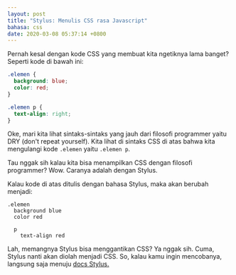 ```yaml
---
layout: post
title: "Stylus: Menulis CSS rasa Javascript"
bahasa: css
date: 2020-03-08 05:37:14 +0800
---
```


Pernah kesal dengan kode CSS yang membuat kita ngetiknya lama banget? Seperti kode di bawah ini:

```css 
.elemen {
  background: blue;
  color: red;
}

.elemen p {
  text-align: right;
}
```

Oke, mari kita lihat sintaks-sintaks yang jauh dari filosofi programmer yaitu DRY (don't repeat yourself). Kita lihat di sintaks CSS di atas bahwa kita mengulangi kode `.elemen` yaitu `.elemen p`.

Tau nggak sih kalau kita bisa menampilkan CSS dengan filosofi programmer? Wow. Caranya adalah dengan Stylus.

Kalau kode di atas ditulis dengan bahasa Stylus, maka akan berubah menjadi:

```saas
.elemen
  background blue 
  color red 
  
  p 
    text-align red 
```

Lah, memangnya Stylus bisa menggantikan CSS? Ya nggak sih. Cuma, Stylus nanti akan diolah menjadi CSS. So, kalau kamu ingin mencobanya, langsung saja menuju [docs Stylus.](https://stylus-lang.com/)